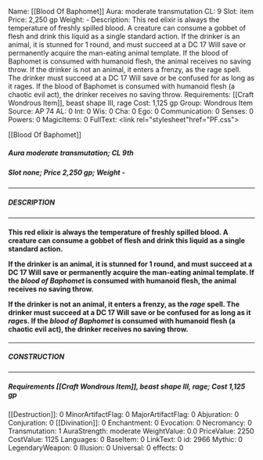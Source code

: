 Name: [[Blood Of Baphomet]]
Aura: moderate transmutation
CL: 9
Slot: item
Price: 2,250 gp
Weight: -
Description: This red elixir is always the temperature of freshly spilled blood. A creature can consume a gobbet of flesh and drink this liquid as a single standard action. If the drinker is an animal, it is stunned for 1 round, and must succeed at a DC 17 Will save or permanently acquire the man-eating animal template. If the blood of Baphomet is consumed with humanoid flesh, the animal receives no saving throw. If the drinker is not an animal, it enters a frenzy, as the rage spell. The drinker must succeed at a DC 17 Will save or be confused for as long as it rages. If the blood of Baphomet is consumed with humanoid flesh (a chaotic evil act), the drinker receives no saving throw.
Requirements: [[Craft Wondrous Item]], beast shape III, rage
Cost: 1,125 gp
Group: Wondrous Item
Source: AP 74
AL: 0
Int: 0
Wis: 0
Cha: 0
Ego: 0
Communication: 0
Senses: 0
Powers: 0
MagicItems: 0
FullText: <link rel="stylesheet"href="PF.css"><div class="heading"><p class="alignleft">[[Blood Of Baphomet]]</p><div style="clear: both;"></div></div><div><h5><b>Aura </b>moderate transmutation; <b>CL </b>9th</h5><h5><b>Slot </b>none; <b>Price </b>2,250 gp; <b>Weight </b>-</h5></div><hr/><div><h5><b>DESCRIPTION</b></h5></div><hr/><div><h4><p>This red elixir is always the temperature of freshly spilled blood. A creature can consume a gobbet of flesh and drink this liquid as a single standard action. </p><p>If the drinker is an animal, it is stunned for 1 round, and must succeed at a DC 17 Will save or permanently acquire the man-eating animal template. If the <i>blood of Baphomet</i> is consumed with humanoid flesh, the animal receives no saving throw. </p><p>If the drinker is not an animal, it enters a frenzy, as the <i>rage</i> spell. The drinker must succeed at a DC 17 Will save or be confused for as long as it <i>rage</i>s. If the <i>blood of Baphomet</i> is consumed with humanoid flesh (a chaotic evil act), the drinker receives no saving throw.</p></h4></div><hr/><div><h5><b>CONSTRUCTION</b></h5></div><hr/><div><h5><b>Requirements </b>[[Craft Wondrous Item]], <i>beast shape III</i>, <i>rage</i>; <b>Cost </b>1,125 gp</h5></div>
[[Destruction]]: 0
MinorArtifactFlag: 0
MajorArtifactFlag: 0
Abjuration: 0
Conjuration: 0
[[Divination]]: 0
Enchantment: 0
Evocation: 0
Necromancy: 0
Transmutation: 1
AuraStrength: moderate
WeightValue: 0.0
PriceValue: 2250
CostValue: 1125
Languages: 0
BaseItem: 0
LinkText: 0
id: 2966
Mythic: 0
LegendaryWeapon: 0
Illusion: 0
Universal: 0
effects: 0
